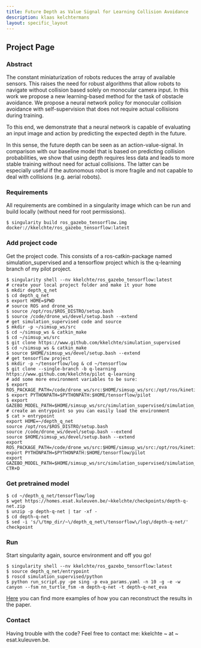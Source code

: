 ```yaml
---
title: Future Depth as Value Signal for Learning Collision Avoidance
description: klaas kelchtermans
layout: specific_layout
---
```

## Project Page

### Abstract 

The constant miniaturization of robots reduces the array of available sensors. 
This raises the need for robust algorithms that allow robots to navigate without collision based solely on monocular camera input.
In this work we propose a new learning-based method for the task of obstacle avoidance.
We propose a neural network policy for monocular collision avoidance with self-supervision that does not require actual collisions during training.

To this end, we demonstrate that a neural network is capable of evaluating an input image and action by predicting the expected depth in the future. 

In this sense, the future depth can be seen as an action-value-signal.
In comparison with our baseline model that is based on predicting collision probabilities, we show that using depth requires less data and leads to more stable training without need for actual collisions.
The latter can be especially useful if the autonomous robot is more fragile and not capable to deal with collisions (e.g. aerial robots).

### Requirements

All requirements are combined in a singularity image which can be run and build locally (without need for root permissions).

```
$ singularity build ros_gazebo_tensorflow.img docker://kkelchte/ros_gazebo_tensorflow:latest
```

### Add project code

Get the project code. This consists of a ros-catkin-package named simulation_supervised and a tensorflow project which is the q-learning branch of my pilot project.

```
$ singularity shell --nv kkelchte/ros_gazebo_tensorflow:latest
# create your local project folder and make it your home
$ mkdir depth_q_net
$ cd depth_q_net
$ export HOME=$PWD
# source ROS and drone_ws
$ source /opt/ros/$ROS_DISTRO/setup.bash
$ source /code/drone_ws/devel/setup.bash --extend
# get simulation_supervised code and source
$ mkdir -p ~/simsup_ws/src
$ cd ~/simsup_ws & catkin_make
$ cd ~/simsup_ws/src
$ git clone https://www.github.com/kkelchte/simulation_supervised
$ cd ~/simsup_ws & catkin_make
$ source $HOME/simsup_ws/devel/setup.bash --extend
# get tensorflow project
$ mkdir -p ~/tensorflow/log & cd ~/tensorflow
$ git clone --single-branch -b q-learning https://www.github.com/kkelchte/pilot q-learning
# add some more environment variables to be sure:
$ export ROS_PACKAGE_PATH=/code/drone_ws/src:$HOME/simsup_ws/src:/opt/ros/kinetic/share
$ export PYTHONPATH=$PYTHONPATH:$HOME/tensorflow/pilot
$ export GAZEBO_MODEL_PATH=$HOME/simsup_ws/src/simulation_supervised/simulation_supervised_demo/models
# create an entrypoint so you can easily load the environment
$ cat > entrypoint
export HOME=~/depth_q_net
source /opt/ros/$ROS_DISTRO/setup.bash
source /code/drone_ws/devel/setup.bash --extend
source $HOME/simsup_ws/devel/setup.bash --extend
export ROS_PACKAGE_PATH=/code/drone_ws/src:$HOME/simsup_ws/src:/opt/ros/kinetic/share
export PYTHONPATH=$PYTHONPATH:$HOME/tensorflow/pilot
export GAZEBO_MODEL_PATH=$HOME/simsup_ws/src/simulation_supervised/simulation_supervised_demo/models
CTR+D
```

### Get pretrained model

```
$ cd ~/depth_q_net/tensorflow/log
$ wget https://homes.esat.kuleuven.be/~kkelchte/checkpoints/depth-q-net.zip
$ unzip -p depth-q-net | tar -xf -
$ cd depth-q-net 
$ sed -i 's/\/tmp_dir/~\/depth_q_net\/tensorflow\/log\/depth-q-net/' checkpoint
```

### Run 

Start singularity again, source environment and off you go!

```
$ singularity shell --nv kkelchte/ros_gazebo_tensorflow:latest
$ source depth_q_net/entrypoint
$ roscd simulation_supervised/python
$ python run_script.py -pe sing -p eva_params.yaml -n 10 -g -e -w canyon --fsm nn_turtle_fsm -m depth-q-net -t depth-q-net_eva
```
[Here](https://kkelchte.github.io/docs/2018-06-14_unit_tests_simulation_supervised.html) you can find more examples of how you can reconstruct the results in the paper.

### Contact

Having trouble with the code? Feel free to contact me: kkelchte ~ at ~ esat.kuleuven.be. 
